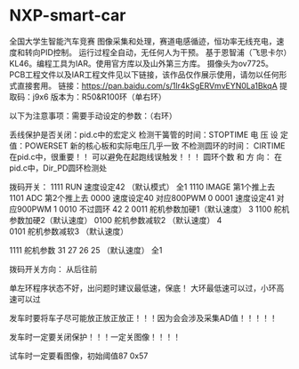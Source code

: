 # NXP-smart-car
全国大学生智能汽车竞赛
图像采集和处理，赛道电感循迹，恒功率无线充电，速度和转向PID控制。
运行过程全自动，无任何人为干预。
基于恩智浦（飞思卡尔）KL46。编程工具为IAR。使用官方库以及山外第三方库。
摄像头为ov7725。
PCB工程文件以及IAR工程文件见以下链接，该作品仅作展示使用，请勿以任何形式直接套用。
链接：https://pan.baidu.com/s/1lr4kSgERVmvEYN0La1BkqA 
提取码：j9x6 
版本为：R50&R100环（单右环）






以下为注意事项：需要手动设定的参数：（右环）
 
丢线保护是否关闭：pid.c中的宏定义
检测干簧管的时间：STOPTIME
电   压   设   定 值：POWERSET      新的核心板和实际电压几乎一致
不检测圆环的时间： CIRTIME        在pid.c中，很重要！！    可以避免在起跑线误触发！！！
圆环个数 和 方 向： 在pid.c中，Dir_PD圆环检测处

拨码开关：
1111    RUN        速度设定42      （默认模式）                 全1
1110    IMAGE                                                               第1个推上去
1101    ADC				     第2个推上去
0000    速度设定40   对应800PWM                                   0
0001    速度设定41   对应900PWM                                   1
0010    不过圆环    42                                                      2
0011    舵机参数加硬1（默认速度）		      3
1100    舵机参数加硬2（默认速度）
0100    舵机参数减软2 （默认速度）		      4   
0101    舵机参数减软3 （默认速度）
	
1111    舵机参数 31 27  26  25 （默认速度）                     全1

拨码开关方向： 从后往前


单左环程序状态不好，出问题时建议最低速，保底！  大环最低速可以过，小环高速可以过

发车时要将车子尽可能放正放正放正！！！因为会会涉及采集AD值！！！！！

发车时一定要关闭保护！！！一定关图像！！！！

试车时一定要看图像，初始阈值87  0x57
